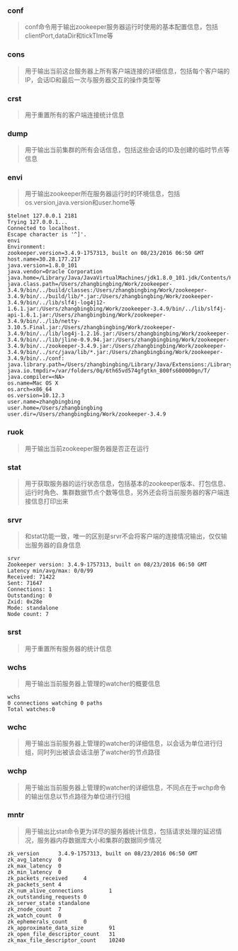 ### conf

> conf命令用于输出zookeeper服务器运行时使用的基本配置信息，包括clientPort,dataDir和tickTIme等

### cons

> 用于输出当前这台服务器上所有客户端连接的详细信息，包括每个客户端的IP，会话ID和最后一次与服务器交互的操作类型等

### crst

> 用于重置所有的客户端连接统计信息

### dump

> 用于输出当前集群的所有会话信息，包括这些会话的ID及创建的临时节点等信息

### envi

> 用于输出zookeeper所在服务器运行时的环境信息，包括os.version,java.version和user.home等

```
$telnet 127.0.0.1 2181
Trying 127.0.0.1...
Connected to localhost.
Escape character is '^]'.
envi
Environment:
zookeeper.version=3.4.9-1757313, built on 08/23/2016 06:50 GMT
host.name=30.28.177.217
java.version=1.8.0_101
java.vendor=Oracle Corporation
java.home=/Library/Java/JavaVirtualMachines/jdk1.8.0_101.jdk/Contents/Home/jre
java.class.path=/Users/zhangbingbing/Work/zookeeper-3.4.9/bin/../build/classes:/Users/zhangbingbing/Work/zookeeper-3.4.9/bin/../build/lib/*.jar:/Users/zhangbingbing/Work/zookeeper-3.4.9/bin/../lib/slf4j-log4j12-1.6.1.jar:/Users/zhangbingbing/Work/zookeeper-3.4.9/bin/../lib/slf4j-api-1.6.1.jar:/Users/zhangbingbing/Work/zookeeper-3.4.9/bin/../lib/netty-3.10.5.Final.jar:/Users/zhangbingbing/Work/zookeeper-3.4.9/bin/../lib/log4j-1.2.16.jar:/Users/zhangbingbing/Work/zookeeper-3.4.9/bin/../lib/jline-0.9.94.jar:/Users/zhangbingbing/Work/zookeeper-3.4.9/bin/../zookeeper-3.4.9.jar:/Users/zhangbingbing/Work/zookeeper-3.4.9/bin/../src/java/lib/*.jar:/Users/zhangbingbing/Work/zookeeper-3.4.9/bin/../conf:
java.library.path=/Users/zhangbingbing/Library/Java/Extensions:/Library/Java/Extensions:/Network/Library/Java/Extensions:/System/Library/Java/Extensions:/usr/lib/java:.
java.io.tmpdir=/var/folders/0q/6th65vd574gfgtkn_800fs600000gn/T/
java.compiler=<NA>
os.name=Mac OS X
os.arch=x86_64
os.version=10.12.3
user.name=zhangbingbing
user.home=/Users/zhangbingbing
user.dir=/Users/zhangbingbing/Work/zookeeper-3.4.9

```

### ruok

> 用于输出当前zookeeper服务器是否正在运行

### stat

> 用于获取服务器的运行状态信息，包括基本的zookeeper版本、打包信息、运行时角色、集群数据节点个数等信息，另外还会将当前服务器的客户端连接信息打印出来

### srvr

> 和stat功能一致，唯一的区别是srvr不会将客户端的连接情况输出，仅仅输出服务器的自身信息

```
srvr
Zookeeper version: 3.4.9-1757313, built on 08/23/2016 06:50 GMT
Latency min/avg/max: 0/0/99
Received: 71422
Sent: 71647
Connections: 1
Outstanding: 0
Zxid: 0x28e
Mode: standalone
Node count: 7

```

### srst

> 用于重置所有服务器的统计信息

### wchs

> 用于输出当前服务器上管理的watcher的概要信息

```
wchs
0 connections watching 0 paths
Total watches:0
```

### wchc

> 用于输出当前服务器上管理的watcher的详细信息，以会话为单位进行归组，同时列出被该会话注册了watcher的节点路径


### wchp

> 用于输出当前服务器上管理的watcher的详细信息，不同点在于wchp命令的输出信息以节点路径为单位进行归组

### mntr

> 用于输出比stat命令更为详尽的服务器统计信息，包括请求处理的延迟情况，服务器内存数据库大小和集群的数据同步情况

```
zk_version      3.4.9-1757313, built on 08/23/2016 06:50 GMT
zk_avg_latency  0
zk_max_latency  0
zk_min_latency  0
zk_packets_received     4
zk_packets_sent 4
zk_num_alive_connections        1
zk_outstanding_requests 0
zk_server_state standalone
zk_znode_count  7
zk_watch_count  0
zk_ephemerals_count     0
zk_approximate_data_size        91
zk_open_file_descriptor_count   31
zk_max_file_descriptor_count    10240
```
